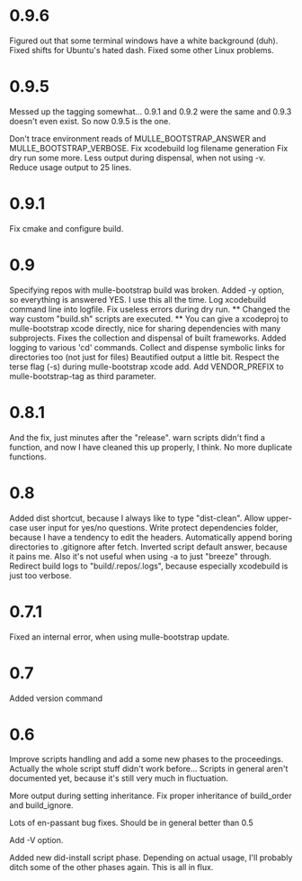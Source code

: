 0.9.6
===
   Figured out that some terminal windows have a white background (duh).
   Fixed shifts for Ubuntu's hated dash.
   Fixed some other Linux problems.

0.9.5
===
   Messed up the tagging somewhat... 0.9.1 and 0.9.2 were the same and
   0.9.3 doesn't even exist. So now 0.9.5 is the one.

   Don't trace environment reads of MULLE_BOOTSTRAP_ANSWER and
   MULLE_BOOTSTRAP_VERBOSE.
   Fix xcodebuild log filename generation
   Fix dry run some more.
   Less output during dispensal, when not using -v.
   Reduce usage output to 25 lines.

0.9.1
===
   Fix cmake and configure build.

0.9
===
   Specifying repos with mulle-bootstrap build <repos> was broken.
   Added -y option, so everything is answered YES. I use this all the time.
   Log xcodebuild command line into logfile.
   Fix useless errors during dry run.
   ** Changed the way custom "build.sh" scripts are executed. **
   You can give a xcodeproj to mulle-bootstrap xcode directly, nice for
   sharing  dependencies with many subprojects.
   Fixes the collection and dispensal of built frameworks.
   Added logging to various 'cd' commands.
   Collect and dispense symbolic links for directories too (not just for files)
   Beautified output a little bit.
   Respect the terse flag (-s) during mulle-bootstrap xcode add.
   Add VENDOR_PREFIX to mulle-bootstrap-tag as third parameter.


0.8.1
===
   And the fix, just minutes after the "release". warn scripts didn't
   find a function, and now I have cleaned this up properly, I think.
   No more duplicate functions.

0.8
===
   Added dist shortcut, because I always like to type "dist-clean".
   Allow upper-case user input for yes/no questions.
   Write protect dependencies folder, because I have a tendency to edit
   the headers.
   Automatically append boring directories to .gitignore after fetch.
   Inverted script default answer, because it pains me. Also it's not
   useful when using -a to just "breeze" through.
   Redirect build logs to "build/.repos/.logs", because especially
   xcodebuild is just too verbose.

0.7.1
===
   Fixed an internal error, when using mulle-bootstrap update.

0.7
===
   Added version command

0.6
===
   Improve scripts handling and add a some new phases to
   the proceedings. Actually the whole script stuff didn't work before...
   Scripts in general aren't documented yet, because it's still very much
   in fluctuation.

   More output during setting inheritance. Fix proper inheritance of
   build_order and build_ignore.

   Lots of en-passant bug fixes. Should be in general better than 0.5

   Add -V option.

   Added new did-install script phase. Depending on actual usage, I'll
   probably ditch some of the other phases again. This is all in flux.